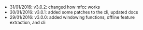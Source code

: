 * 31/01/2016: v3.0.2: changed how mfcc works
* 30/01/2016: v3.0.1: added some patches to the cli, updated docs
* 29/01/2016: v3.0.0: added windowing functions, offline feature extraction, and cli
